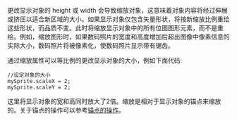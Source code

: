 更改显示对象的 height 或 width 会导致缩放对象，这意味着对象内容将经过伸展或挤压以适合新区域的大小。如果显示对象仅包含矢量形状，将按新缩放比例重绘这些形状，而品质不变。此时将缩放显示对象中的所有位图图形元素，而不是重绘。例如，缩放图形时，如果数码照片的宽度和高度增加后超出图像中像素信息的实际大小，数码照片将被像素化，使数码照片显示带有锯齿。

通过缩放属性可以等比例的更改显示对象的大小，例如下面代码:
```
//设定对象的大小
mySprite.scaleX = 2;
mySprite.scaleY = 2;
```

这里将显示对象的宽和高同时放大了2倍。缩放是相对于显示对象的锚点来缩放的。关于锚点的操作可以参考[锚点的操作](http://edn.egret.com/cn/index.php/article/index/id/107)。